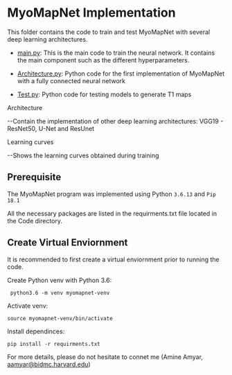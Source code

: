 # MyoMapNet Implementation

This folder contains the code to train and test MyoMapNet with several deep learning architectures.

- [main.py](Main.py): This is the main code to train the neural network. It contains the main component such as the different hyperparameters.

- [Architecture.py](Architecture.py): Python code for the first implementation of MyoMapNet with a fully connected neural network

- [Test.py](Test.py): Python code for testing models to generate T1 maps


Architecture

--Contain the implementation of other deep learning architectures: VGG19 - ResNet50, U-Net and ResUnet

Learning curves

--Shows the learning curves obtained during training

## Prerequisite

The MyoMapNet program was implemented using Python `3.6.13` and `Pip 18.1`

All the necessary packages are listed in the requirments.txt file located in the Code directory.

## Create Virtual Enviornment

It is recommended to first create a virtual enviornment prior to running the code.

Create Python venv with Python 3.6:

     python3.6 -m venv myomapnet-venv

Activate venv:

    source myomapnet-venv/bin/activate

Install dependinces:


    pip install -r requirments.txt
    
For more details, please do not hesitate to connet me (Amine Amyar, aamyar@bidmc.harvard.edu)
